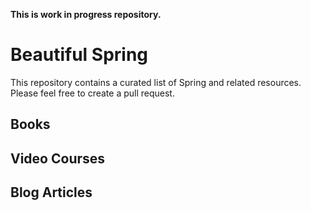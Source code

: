 **This is work in progress repository.**

# Beautiful Spring
This repository contains a curated list of Spring and related resources. Please feel free to create a pull request.

## Books

## Video Courses

## Blog Articles
